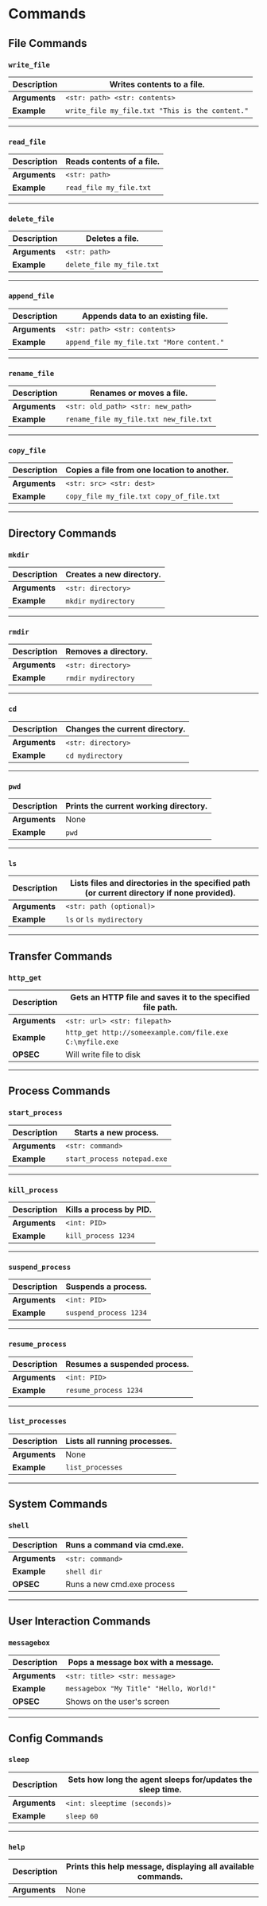 # Commands

## File Commands

### **`write_file`**
| **Description** | Writes contents to a file. |
|----------------|--------------------------|
| **Arguments**  | `<str: path> <str: contents>` |
| **Example**    | `write_file my_file.txt "This is the content."` |

---

### **`read_file`**
| **Description** | Reads contents of a file. |
|----------------|----------------------|
| **Arguments**  | `<str: path>`           |
| **Example**    | `read_file my_file.txt`  |

---

### **`delete_file`**
| **Description** | Deletes a file. |
|----------------|----------------------|
| **Arguments**  | `<str: path>`           |
| **Example**    | `delete_file my_file.txt` |

---

### **`append_file`**
| **Description** | Appends data to an existing file. |
|----------------|------------------------------------|
| **Arguments**  | `<str: path> <str: contents>`         |
| **Example**    | `append_file my_file.txt "More content."` |

---

### **`rename_file`**
| **Description** | Renames or moves a file. |
|----------------|---------------------------|
| **Arguments**  | `<str: old_path> <str: new_path>` |
| **Example**    | `rename_file my_file.txt new_file.txt` |

---

### **`copy_file`**
| **Description** | Copies a file from one location to another. |
|----------------|-------------------------------------------|
| **Arguments**  | `<str: src> <str: dest>`                  |
| **Example**    | `copy_file my_file.txt copy_of_file.txt` |

---

## Directory Commands

### **`mkdir`**
| **Description** | Creates a new directory. |
|----------------|--------------------------|
| **Arguments**  | `<str: directory>`       |
| **Example**    | `mkdir mydirectory`      |

---

### **`rmdir`**
| **Description** | Removes a directory. |
|----------------|----------------------|
| **Arguments**  | `<str: directory>`   |
| **Example**    | `rmdir mydirectory`  |

---

### **`cd`**
| **Description** | Changes the current directory. |
|----------------|-------------------------------|
| **Arguments**  | `<str: directory>`            |
| **Example**    | `cd mydirectory`              |

---

### **`pwd`**
| **Description** | Prints the current working directory. |
|----------------|------------------------------------|
| **Arguments**  | None                                |
| **Example**    | `pwd`                               |

---

### **`ls`**
| **Description** | Lists files and directories in the specified path (or current directory if none provided). |
|----------------|-----------------------------------------------------------------------------------------|
| **Arguments**  | `<str: path (optional)>` |
| **Example**    | `ls` or `ls mydirectory` |

---

## Transfer Commands

### **`http_get`**
| **Description** | Gets an HTTP file and saves it to the specified file path. |
|----------------|---------------------------------------------------------|
| **Arguments**  | `<str: url> <str: filepath>`                             |
| **Example**    | `http_get http://someexample.com/file.exe C:\myfile.exe`    |
| **OPSEC**      | Will write file to disk                                  |

---

## Process Commands

### **`start_process`**
| **Description** | Starts a new process. |
|----------------|----------------------|
| **Arguments**  | `<str: command>`       |
| **Example**    | `start_process notepad.exe` |

---

### **`kill_process`**
| **Description** | Kills a process by PID. |
|----------------|----------------------|
| **Arguments**  | `<int: PID>`           |
| **Example**    | `kill_process 1234`    |

---

### **`suspend_process`**
| **Description** | Suspends a process. |
|----------------|----------------------|
| **Arguments**  | `<int: PID>`           |
| **Example**    | `suspend_process 1234` |

---

### **`resume_process`**
| **Description** | Resumes a suspended process. |
|----------------|----------------------|
| **Arguments**  | `<int: PID>`           |
| **Example**    | `resume_process 1234`  |

---

### **`list_processes`**
| **Description** | Lists all running processes. |
|----------------|---------------------------|
| **Arguments**  | None                       |
| **Example**    | `list_processes`           |

---

## System Commands

### **`shell`**
| **Description** | Runs a command via cmd.exe. |
|----------------|--------------------------|
| **Arguments**  | `<str: command>`           |
| **Example**    | `shell dir`               |
| **OPSEC**      | Runs a new cmd.exe process   |

---

## User Interaction Commands

### **`messagebox`**
| **Description** | Pops a message box with a message. |
|----------------|-----------------------------------|
| **Arguments**  | `<str: title> <str: message>`      |
| **Example**    | `messagebox "My Title" "Hello, World!"` |
| **OPSEC**      | Shows on the user's screen           |

---

## Config Commands

### **`sleep`**
| **Description** | Sets how long the agent sleeps for/updates the sleep time. |
|----------------|------------------------------------------------------|
| **Arguments**  | `<int: sleeptime (seconds)>`                           |
| **Example**    | `sleep 60`                                          |

---

### **`help`**
| **Description** | Prints this help message, displaying all available commands. |
|----------------|-----------------------------------------------------------|
| **Arguments**  | None